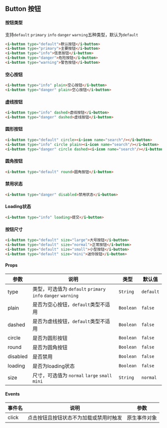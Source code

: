 ## Button 按钮

#### 按钮类型

支持`default` `primary` `info` `danger` `warning`五种类型，默认为`default`

```html
<i-button type="default">默认按钮</i-button>
<i-button type="primary">主要按钮</i-button>
<i-button type="info">信息按钮</i-button>
<i-button type="danger">危险按钮</i-button>
<i-button type="warning">警告按钮</i-button>
```

#### 空心按钮

```html
<i-button type="info" plain>空心按钮</i-button>
<i-button type="danger" plain>空心按钮</i-button>
```

#### 虚线按钮

```html
<i-button type="info" dashed>虚线按钮</i-button>
<i-button type="danger" dashed>虚线按钮</i-button>
```

#### 圆形按钮

```html 
<i-button type="default" circle><i-icon name="search"/></i-button>
<i-button type="info" circle plain><i-icon name="search"/></i-button>
<i-button type="danger" circle dashed><i-icon name="search"/></i-button>
```

#### 圆角按钮

```html 
<i-button type="default" round>圆角按钮</i-button>
```

#### 禁用状态

```html 
<i-button type="danger" disabled>禁用状态</i-button>
```

#### Loading状态

```html 
<i-button type="info" loading>提交</i-button>
```

#### 按钮尺寸

```html 
<i-button type="default" size="large">大号按钮</i-button>
<i-button type="default" size="normal">正常按钮</i-button>
<i-button type="default" size="small">小型按钮</i-button>
<i-button type="default" size="mini">迷你按钮</i-button>
```

#### Props

| 参数 | 说明 | 类型 | 默认值 |
|------|------|------|------|
| type | 类型，可选值为 `default` `primary` `info` `danger` `warning` | `String` | `default` |
| plain | 是否为空心按钮，`default`类型不适用 | `Boolean` | `false` |
| dashed | 是否为虚线按钮，`default`类型不适用 | `Boolean` | `false` |
| circle | 是否为圆形按钮 | `Boolean` | `false` |
| round | 是否为圆角按钮 | `Boolean` | `false` |
| disabled | 是否禁用 | `Boolean` | `false` |
| loading | 是否为loading状态 | `Boolean` | `false` |
| size | 尺寸，可选值为 `normal` `large` `small` `mini` | `String` | `normal` |

#### Events

| 事件名 | 说明 | 参数 |
|------|------|------|
| click | 点击按钮且按钮状态不为加载或禁用时触发 | 原生事件对象 |